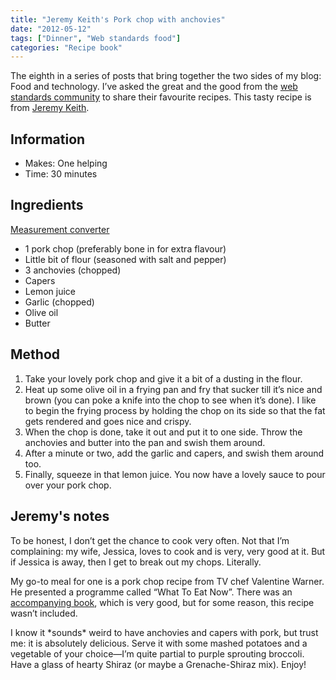 ```yaml
---
title: "Jeremy Keith's Pork chop with anchovies"
date: "2012-05-12"
tags: ["Dinner", "Web standards food"]
categories: "Recipe book"
---
```


The eighth in a series of posts that bring together the two sides of my blog: Food and technology. I’ve asked the great and the good from the [web standards community](/tag/web-standards-food/) to share their favourite recipes. This tasty recipe is from [Jeremy Keith](https://www.twitter.com/adactio).

## Information

* Makes: One helping
* Time: 30 minutes

## Ingredients

[Measurement converter](https://www.unitconverters.net/)

* 1 pork chop (preferably bone in for extra flavour)
* Little bit of flour (seasoned with salt and pepper)
* 3 anchovies (chopped)
* Capers
* Lemon juice
* Garlic (chopped)
* Olive oil
* Butter

## Method

1. Take your lovely pork chop and give it a bit of a dusting in the flour.
2. Heat up some olive oil in a frying pan and fry that sucker till it’s nice and brown (you can poke a knife into the chop to see when it’s done). I like to begin the frying process by holding the chop on its side so that the fat gets rendered and goes nice and crispy.
3. When the chop is done, take it out and put it to one side. Throw the anchovies and butter into the pan and swish them around.
4. After a minute or two, add the garlic and capers, and swish them around too.
5. Finally, squeeze in that lemon juice. You now have a lovely sauce to pour over your pork chop.

## Jeremy's notes

To be honest, I don’t get the chance to cook very often. Not that I’m complaining: my wife, Jessica, loves to cook and is very, very good at it. But if Jessica is away, then I get to break out my chops. Literally.

My go-to meal for one is a pork chop recipe from TV chef Valentine Warner. He presented a programme called “What To Eat Now”. There was an [accompanying book](https://www.amazon.co.uk/What-Eat-Now-Valentine-Warner/dp/1845334507), which is very good, but for some reason, this recipe wasn’t included.

I know it \*sounds\* weird to have anchovies and capers with pork, but trust me: it is absolutely delicious. Serve it with some mashed potatoes and a vegetable of your choice—I’m quite partial to purple sprouting broccoli. Have a glass of hearty Shiraz (or maybe a Grenache-Shiraz mix). Enjoy!
